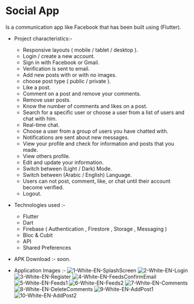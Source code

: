 <h1>Social App</h1>

Is a communication app like Facebook that has been built using (Flutter).<br>

- Project characteristics:-

  - Responsive layouts ( mobile / tablet / desktop ).
  - Login / create a new account.
  - Sign in with Facebook or Gmail.
  - Verification is sent to email.
  - Add new posts with or with no images.
  - choose post type ( public /  private ).
  - Like a post.
  - Comment on a post and remove your comments.
  - Remove user posts.
  - Know the number of comments and likes on a post.
  - Search for a specific user or choose a user from a list of users and chat with him.
  - Real-time chat.
  - Choose a user from a group of users you have chatted with.
  - Notifications are sent about new messages.
  - View your profile and check for information and posts that you made.
  - View others profile.
  - Edit and update your information.
  - Switch between (Light / Dark) Mode.
  - Switch between (Arabic / English) Language.
  - Users can not post, comment, like, or chat until their account become verified.
  - Logout.


- Technologies used :-

  - Flutter
  - Dart
  - Firebase ( Authentication , Firestore , Storage , Messaging )
  - Bloc & Cubit
  - API
  - Shared Preferences

- APK Download :- soon.

- Application Images :-
![1-White-EN-SplashScreen](https://github.com/AhmedGSonbol/Social_App/assets/126677774/40fa3bfb-5eab-4cd9-99da-d7c44c7fc0f3)
![2-White-EN-Login](https://github.com/AhmedGSonbol/Social_App/assets/126677774/4ad4bdc5-297c-40ae-805f-5adfedca0bbc)
![3-White-EN-Register](https://github.com/AhmedGSonbol/Social_App/assets/126677774/307b0524-52ca-4795-8a29-652fc55736f4)
![4-White-EN-FeedsConfirmEmail](https://github.com/AhmedGSonbol/Social_App/assets/126677774/8131b02d-92d0-4a3a-aaae-064b4d2c3139)
![5-White-EN-Feeds1](https://github.com/AhmedGSonbol/Social_App/assets/126677774/650d7e86-3b3d-468b-b642-42c3c4e72cf8)
![6-White-EN-Feeds2](https://github.com/AhmedGSonbol/Social_App/assets/126677774/fde001b9-0a13-4ecd-a9cd-5583335111d3)
![7-White-EN-Comments](https://github.com/AhmedGSonbol/Social_App/assets/126677774/2de0bb60-4f71-40d1-b141-b6a18855327e)
![8-White-EN-DeleteComments](https://github.com/AhmedGSonbol/Social_App/assets/126677774/762f179a-ca1c-4eb5-9031-ea91547c20c1)
![9-White-EN-AddPost1](https://github.com/AhmedGSonbol/Social_App/assets/126677774/e603ec60-bcbd-4f60-8879-9404a09675a9)
![10-White-EN-AddPost2](https://github.com/AhmedGSonbol/Social_App/assets/126677774/c74a2943-c9be-4721-928d-1b7a2950a23d)
